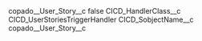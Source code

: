 <?xml version="1.0" encoding="UTF-8"?>
<CustomMetadata xmlns="http://soap.sforce.com/2006/04/metadata" xmlns:xsi="http://www.w3.org/2001/XMLSchema-instance" xmlns:xsd="http://www.w3.org/2001/XMLSchema">
    <label>copado__User_Story__c</label>
    <protected>false</protected>
    <values>
        <field>CICD_HandlerClass__c</field>
        <value xsi:type="xsd:string">CICD_UserStoriesTriggerHandler</value>
    </values>
    <values>
        <field>CICD_SobjectName__c</field>
        <value xsi:type="xsd:string">copado__User_Story__c</value>
    </values>
</CustomMetadata>
